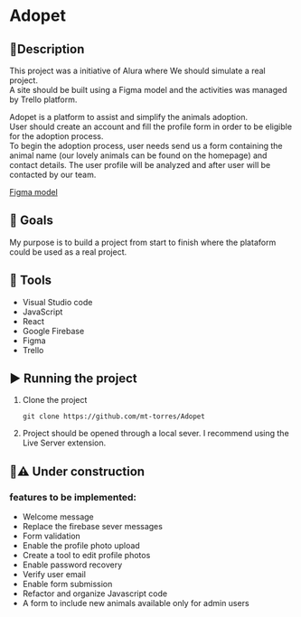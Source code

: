 # Adopet

## :pencil:Description

This project was a initiative of Alura where We should simulate a real project.  
A site should be built using a Figma model and the activities was managed by Trello platform. 

Adopet is a platform to assist and simplify the animals adoption.  
User should create an account and fill the profile form in order to be eligible for the adoption process.  
To begin the adoption process, user needs send us a form containing the animal name (our lovely animals can be found on the homepage) and contact details. The user profile will be analyzed and after user will be contacted by our team. 

<!-- The main project functionality is to enable the user to share its codes in a easy way by using highlight.js library,
and exporting it as an image. -->

[Figma model](https://www.figma.com/file/TlfkDoIu8uyjZNla1T8TpH/Challenge---Adopet?node-id=534%3A279&t=box5tXKN1gPgd3tP-0)

## :dart: Goals

My purpose is to build a project from start to finish where the plataform could be used as a real project.

## :wrench: Tools
- Visual Studio code
- JavaScript
- React
- Google Firebase
- Figma
- Trello
  
## :arrow_forward: Running the project

1. Clone the project

   ```
   git clone https://github.com/mt-torres/Adopet
   ```

2. Project should be opened through a local sever. I recommend using the Live Server extension.

<!-- Or just acess [mt-torres.github.io/alura-dev/editor.html](https://mt-torres.github.io/alura-dev/editor.html) -->

## :construction::warning: Under construction

### features to be implemented:
- Welcome message
- Replace the firebase sever messages
- Form validation
- Enable the profile photo upload
- Create a tool to edit profile photos
- Enable password recovery
- Verify user email 
- Enable form submission
- Refactor and organize Javascript code 
- A form to include new animals available only for admin users